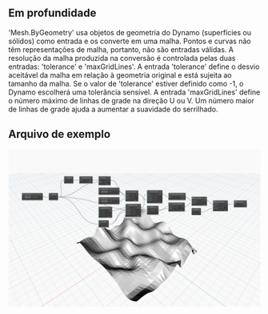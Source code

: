 ## Em profundidade
'Mesh.ByGeometry' usa objetos de geometria do Dynamo (superfícies ou sólidos) como entrada e os converte em uma malha. Pontos e curvas não têm representações de malha, portanto, não são entradas válidas. A resolução da malha produzida na conversão é controlada pelas duas entradas: 'tolerance' e 'maxGridLines'. A entrada 'tolerance' define o desvio aceitável da malha em relação à geometria original e está sujeita ao tamanho da malha. Se o valor de 'tolerance' estiver definido como -1, o Dynamo escolherá uma tolerância sensível. A entrada 'maxGridLines' define o número máximo de linhas de grade na direção U ou V. Um número maior de linhas de grade ajuda a aumentar a suavidade do serrilhado.

## Arquivo de exemplo

![Example](./Autodesk.DesignScript.Geometry.Mesh.ByGeometry_img.jpg)
